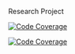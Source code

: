 Research Project

[![Code Coverage](https://git.uwaterloo.ca//%{project_path}/badges/%{default_branch}/coverage.svg)](https://git.uwaterloo.ca//%{project_path})

[![Code Coverage](https://git.uwaterloo.ca//%{project_path}/badges/%{default_branch}/pipeline.svg)](https://git.uwaterloo.ca//%{project_path})
